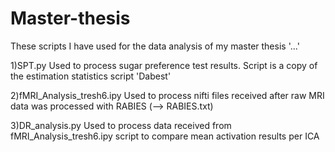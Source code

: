# Master-thesis
These scripts I have used for the data analysis of my master thesis '...'

1)SPT.py
  Used to process sugar preference test results. Script is a copy of the estimation statistics script 'Dabest'

2)fMRI_Analysis_tresh6.ipy
  Used to process nifti files received after raw MRI data was processed with RABIES (--> RABIES.txt)

3)DR_analysis.py
Used to process data received from fMRI_Analysis_tresh6.ipy script to compare mean activation results per ICA
